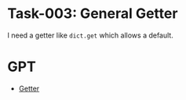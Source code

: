 # Task-003: General Getter

I need a getter like `dict.get` which allows a default.

# GPT
- [Getter](../GPT_logs/2025/2025-03/2025-03-30-funcypy-getter.md)